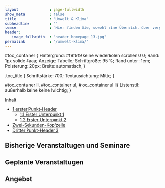 ```yaml
---
layout              : page-fullwidth
show_meta           : false
title               : "Umwelt & Klima"
subheadline         : ""
teaser              : "Hier finden Sie, sowohl eine Übersicht über vergangene Veranstaltungen und gehaltene Seminare, als auch die für die zukunft geplanten und mein allgemeines Angebot."
header:
   image_fullwidth  : "header_homepage_13.jpg"
permalink           : "/umwelt-klima/"
---
```


#toc_container {
    Hintergrund: #f9f9f9 keine wiederholen scrollen 0 0;
    Rand: 1px solide #aaa;
    Anzeige: Tabelle;
    Schriftgröße: 95 %;
    Rand unten: 1em;
    Polsterung: 20px;
    Breite: automatisch;
}

.toc_title {
    Schriftstärke: 700;
    Textausrichtung: Mitte;
}

#toc_container li, #toc_container ul, #toc_container ul li{
    Listenstil: außerhalb keine keine !wichtig;
}

<div id="toc_container">
<p class="toc_title">Inhalt</p>
<ul class="toc_list">
  <li><a href="#First_Point_Header">1 erster Punkt-Header</a>
  <ul>
    <li><a href="#First_Sub_Point_1">1.1 Erster Unterpunkt 1</a></li>
    <li><a href="#First_Sub_Point_2">1.2 Erster Unterpunkt 2</a></li>
  </ul>
</li>
<li><a href="#Second_Point_Header">Zwei-Sekunden-Kopfzeile</a></li>
<li><a href="#Third_Point_Header">Dritter Punkt-Header 3</a></li>
</ul>
</div>



<h2 id="First_Point_Header">Bisherige Veranstaltugen und Seminare</h2>

<h2 id="Second_Point_Header">Geplante Veranstaltugen</h2>

<h2 id="Third_Point_Header">Angebot</h2>

